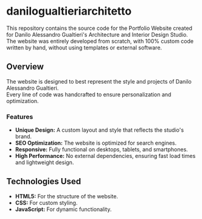 # danilogualtieriarchitetto

This repository contains the source code for the Portfolio Website created for Danilo Alessandro Gualtieri's Architecture and Interior Design Studio.  
The website was entirely developed from scratch, with 100% custom code written by hand, without using templates or external software.  

## Overview  

The website is designed to best represent the style and projects of Danilo Alessandro Gualtieri.  
Every line of code was handcrafted to ensure personalization and optimization.  

### Features  
- **Unique Design:** A custom layout and style that reflects the studio's brand.  
- **SEO Optimization:** The website is optimized for search engines.  
- **Responsive:** Fully functional on desktops, tablets, and smartphones.  
- **High Performance:** No external dependencies, ensuring fast load times and lightweight design.  

## Technologies Used  
- **HTML5:** For the structure of the website.  
- **CSS:** For custom styling.  
- **JavaScript:** For dynamic functionality.  
